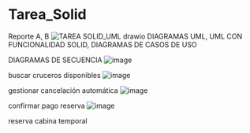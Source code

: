 # Tarea_Solid

Reporte A, B
![TAREA SOLID_UML drawio](https://github.com/user-attachments/assets/d1b028de-cc8f-4a64-9634-b06b149e4991)
DIAGRAMAS UML, UML CON FUNCIONALIDAD SOLID, DIAGRAMAS DE CASOS DE USO

DIAGRAMAS DE SECUENCIA 
![image](https://github.com/user-attachments/assets/da689594-10eb-43fa-b544-7f97a030b0a5)

buscar cruceros disponibles
![image](https://github.com/user-attachments/assets/df36d95d-85ec-4c89-afb1-10f8748a3b38)

gestionar cancelación automática
![image](https://github.com/user-attachments/assets/2cad2684-c025-4ef7-ac3f-c443d36f77ff)

confirmar pago reserva
![image](https://github.com/user-attachments/assets/65ad3a8a-171c-447c-a10c-a94cb2e49954)

reserva cabina temporal
